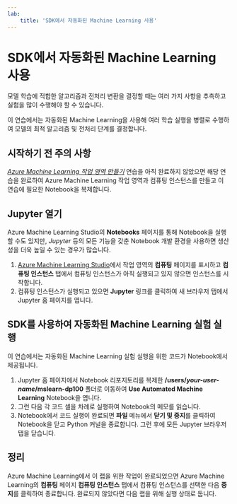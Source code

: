 ```yaml
---
lab:
    title: 'SDK에서 자동화된 Machine Learning 사용'
---
```

# SDK에서 자동화된 Machine Learning 사용

모델 학습에 적합한 알고리즘과 전처리 변환을 결정할 때는 여러 가지 사항을 추측하고 실험을 많이 수행해야 할 수 있습니다.

이 연습에서는 자동화된 Machine Learning을 사용해 여러 학습 실행을 병렬로 수행하여 모델의 최적 알고리즘 및 전처리 단계를 결정합니다.

## 시작하기 전 주의 사항

*[Azure Machine Learning 작업 영역 만들기](01-create-a-workspace.md)* 연습을 아직 완료하지 않았으면 해당 연습을 완료하여 Azure Machine Learning 작업 영역과 컴퓨팅 인스턴스를 만들고 이 연습에 필요한 Notebook을 복제합니다.

## Jupyter 열기

Azure Machine Learning Studio의 **Notebooks** 페이지를 통해 Notebook을 실행할 수도 있지만, *Jupyter* 등의 모든 기능을 갖춘 Notebook 개발 환경을 사용하면 생산성을 더욱 높일 수 있는 경우가 많습니다.

1. [Azure Machine Learning Studio](https://ml.azure.com)에서 작업 영역의 **컴퓨팅** 페이지를 표시하고 **컴퓨팅 인스턴스** 탭에서 컴퓨팅 인스턴스가 아직 실행되고 있지 않으면 인스턴스를 시작합니다.
2. 컴퓨팅 인스턴스가 실행되고 있으면 **Jupyter** 링크를 클릭하여 새 브라우저 탭에서 Jupyter 홈 페이지를 엽니다.

## SDK를 사용하여 자동화된 Machine Learning 실험 실행

이 연습에서는 자동화된 Machine Learning 실험 실행을 위한 코드가 Notebook에서 제공됩니다.

1. Jupyter 홈 페이지에서 Notebook 리포지토리를 복제한 **/users/*your-user-name*/mslearn-dp100** 폴더로 이동하여 **Use Automated Machine Learning** Notebook을 엽니다.
2. 그런 다음 각 코드 셀을 차례로 실행하여 Notebook의 메모를 읽습니다.
3. Notebook에서 코드 실행이 완료되면 **파일** 메뉴에서 **닫기 및 중지**를 클릭하여 Notebook을 닫고 Python 커널을 종료합니다. 그런 후에 모든 Jupyter 브라우저 탭을 닫습니다.

## 정리

Azure Machine Learning에서 이 랩을 위한 작업이 완료되었으면 Azure Machine Learning의 **컴퓨팅** 페이지 **컴퓨팅 인스턴스** 탭에서 컴퓨팅 인스턴스를 선택한 다음 **중지**를 클릭하여 종료합니다. 완료되지 않았다면 다음 랩을 위해 실행 상태로 둡니다.

